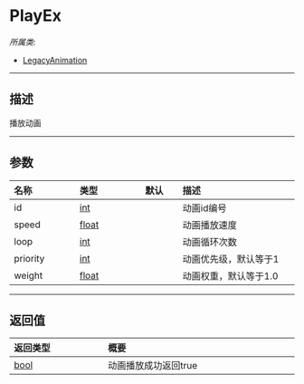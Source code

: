 # PlayEx

*所属类*:
* [LegacyAnimation](/Api/Classes/Animation/LegacyAnimation.md)
------------------------------------------------------------------------------------------
## 描述

播放动画

------------------------------------------------------------------------------------------
## 参数

|<div style="width:100px">名称</div>|<div style="width:100px">类型</div>|<div style="width:50px">默认</div>|<div style="width:350px">描述</div>|
|:---|:---|:---|:---|
|id|[int](/Api/DataType/Number.md)||动画id编号|
|speed|[float](/Api/DataType/Number.md)||动画播放速度|
|loop|[int](/Api/DataType/Number.md)||动画循环次数|
|priority|[int](/Api/DataType/Number.md)||动画优先级，默认等于1|
|weight|[float](/Api/DataType/Number.md)||动画权重，默认等于1.0|

------------------------------------------------------------------------------------------
## 返回值

|<div style="width:150px">返回类型</div>|<div style="width:520px">概要</div>|
|:---|:---|
|[bool](/Api/DataType/Bool.md)|动画播放成功返回true|
